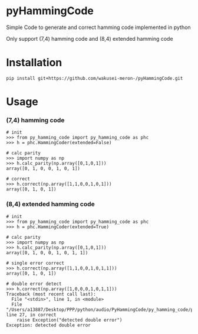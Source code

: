 # pyHammingCode
Simple Code to generate and correct hamming code implemented in python

Only support (7,4) hamming code and (8,4) extended hamming code

# Installation

```
pip install git+https://github.com/wakusei-meron-/pyHammingCode.git
```

# Usage

### (7,4) hamming code
```
# init 
>>> from py_hamming_code import py_hamming_code as phc
>>> h = phc.HammingCoder(extended=False)

# calc parity
>>> import numpy as np
>>> h.calc_parity(np.array([0,1,0,1]))
array([0, 1, 0, 0, 1, 0, 1])

# correct
>>> h.correct(np.array([1,1,0,0,1,0,1]))
array([0, 1, 0, 1])
```

### (8,4) extended hamming code
```
# init 
>>> from py_hamming_code import py_hamming_code as phc
>>> h = phc.HammingCoder(extended=True)

# calc parity
>>> import numpy as np
>>> h.calc_parity(np.array([0,1,0,1]))
array([0, 1, 0, 0, 1, 0, 1, 1])

# single error correct
>>> h.correct(np.array([1,1,0,0,1,0,1,1]))
array([0, 1, 0, 1])

# double error detect
>>> h.correct(np.array([1,0,0,0,1,0,1,1]))
Traceback (most recent call last):
  File "<stdin>", line 1, in <module>
  File "/Users/a13887/Desktop/PPP/python/audio/PyHammingCode/py_hamming_code/py_hamming_code.py", line 27, in correct
    raise Exception("detected double error")
Exception: detected double error
```
